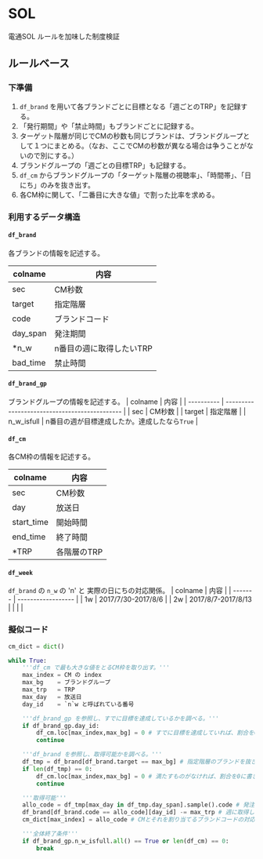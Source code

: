 # SOL
電通SOL ルールを加味した制度検証

## ルールベース
### 下準備
1. `df_brand` を用いて各ブランドごとに目標となる「週ごとのTRP」を記録する。
2. 「発行期間」や「禁止時間」もブランドごとに記録する。
3. ターゲット階層が同じでCMの秒数も同じブランドは、ブランドグループとして１つにまとめる。（なお、ここでCMの秒数が異なる場合は争うことがないので別にする。）
4. ブランドグループの「週ごとの目標TRP」も記録する。
5. `df_cm` からブランドグループの「ターゲット階層の視聴率」、「時間帯」、「日にち」のみを抜き出す。
6. 各CM枠に関して、「二番目に大きな値」で割った比率を求める。

### 利用するデータ構造
#### `df_brand`
各ブランドの情報を記述する。

| colname  | 内容                     |
| -------- | ------------------------ |
| sec      | CM秒数                   |
| target   | 指定階層                 |
| code     | ブランドコード           |
| day_span | 発注期間                 |
| *n_w     | n番目の週に取得したいTRP |
| bad_time | 禁止時間                 |

#### `df_brand_gp`
ブランドグループの情報を記述する。
| colname    | 内容                                          |
| ---------- | --------------------------------------------- |
| sec        | CM秒数                                        |
| target     | 指定階層                                      |
| n_w_isfull | n番目の週が目標達成したか。達成したなら`True` |

#### `df_cm`
各CM枠の情報を記述する。

| colname    | 内容        |
| ---------- | ----------- |
| sec        | CM秒数      |
| day        | 放送日      |
| start_time | 開始時間    |
| end_time   | 終了時間    |
| *TRP       | 各階層のTRP |

#### `df_week`
`df_brand` の `n_w` の 'n' と 実際の日にちの対応関係。
| colname | 内容               |
| ------- | ------------------ |
| 1w      | 2017/7/30-2017/8/6 |
| 2w      | 2017/8/7-2017/8/13 |
|         |                    |

### 擬似コード
```python
cm_dict = dict()

while True:
    '''df_cm で最も大きな値をとるCM枠を取り出す。'''
    max_index = CM の index
    max_bg    = ブランドグループ
    max_trp   = TRP
    max_day   = 放送日
    day_id    = `n`w と呼ばれている番号

    '''df_brand_gp を参照し、すでに目標を達成しているかを調べる。'''
    if df_brand_gp.day_id:
        df_cm.loc[max_index,max_bg] = 0 # すでに目標を達成していれば、割合を0に書き換えて終了。
        continue

    '''df_brand を参照し、取得可能かを調べる。'''
    df_tmp = df_brand[df_brand.target == max_bg] # 指定階層のブランドを抜き出す。
    if len(df_tmp) == 0:
        df_cm.loc[max_index,max_bg] = 0 # 満たすものがなければ、割合を0に書き換えて終了。
        continue

    '''取得可能'''
    allo_code = df_tmp[max_day in df_tmp.day_span].sample().code # 発注期間内に入っているブランドからランダムチョイス。
    df_brand[df_brand.code == allo_code][day_id] -= max_trp # 週に取得したいTRPを引く。
    cm_dict[max_index] = allo_code # CMとそれを割り当てるブランドコードの対応関係を記録する。

    '''全体終了条件'''
    if df_brand_gp.n_w_isfull.all() == True or len(df_cm) == 0:
        break
```
